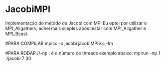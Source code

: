 # JacobiMPI
Implementação do método de Jacobi com MPI
Eu optei por utilizar o MPI_Allgatherv, achei mais simples após testar com MPI_Allgather e MPI_Bcast.

#PARA COMPILAR
mpicc -o jacobi jacobiMPIV.c -lm

#PARA RODAR
//-np : é o número de threads
exemplo abaixo:
mpirun -np 1 ./jacobi 7 30 
